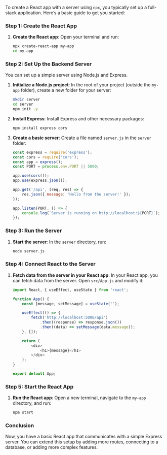 To create a React app with a server using `npx`, you typically set up a full-stack application. Here’s a basic guide to get you started:

### Step 1: Create the React App

1. **Create the React app**:
   Open your terminal and run:
   ```bash
   npx create-react-app my-app
   cd my-app
   ```

### Step 2: Set Up the Backend Server

You can set up a simple server using Node.js and Express.

1. **Initialize a Node.js project**:
   In the root of your project (outside the `my-app` folder), create a new folder for your server:
   ```bash
   mkdir server
   cd server
   npm init -y
   ```

2. **Install Express**:
   Install Express and other necessary packages:
   ```bash
   npm install express cors
   ```

3. **Create a basic server**:
   Create a file named `server.js` in the `server` folder:
   ```javascript
   const express = require('express');
   const cors = require('cors');
   const app = express();
   const PORT = process.env.PORT || 5000;

   app.use(cors());
   app.use(express.json());

   app.get('/api', (req, res) => {
       res.json({ message: 'Hello from the server!' });
   });

   app.listen(PORT, () => {
       console.log(`Server is running on http://localhost:${PORT}`);
   });
   ```

### Step 3: Run the Server

1. **Start the server**:
   In the `server` directory, run:
   ```bash
   node server.js
   ```

### Step 4: Connect React to the Server

1. **Fetch data from the server in your React app**:
   In your React app, you can fetch data from the server. Open `src/App.js` and modify it:
   ```javascript
   import React, { useEffect, useState } from 'react';

   function App() {
       const [message, setMessage] = useState('');

       useEffect(() => {
           fetch('http://localhost:5000/api')
               .then((response) => response.json())
               .then((data) => setMessage(data.message));
       }, []);

       return (
           <div>
               <h1>{message}</h1>
           </div>
       );
   }

   export default App;
   ```

### Step 5: Start the React App

1. **Run the React app**:
   Open a new terminal, navigate to the `my-app` directory, and run:
   ```bash
   npm start
   ```

### Conclusion

Now, you have a basic React app that communicates with a simple Express server. You can extend this setup by adding more routes, connecting to a database, or adding more complex features.
